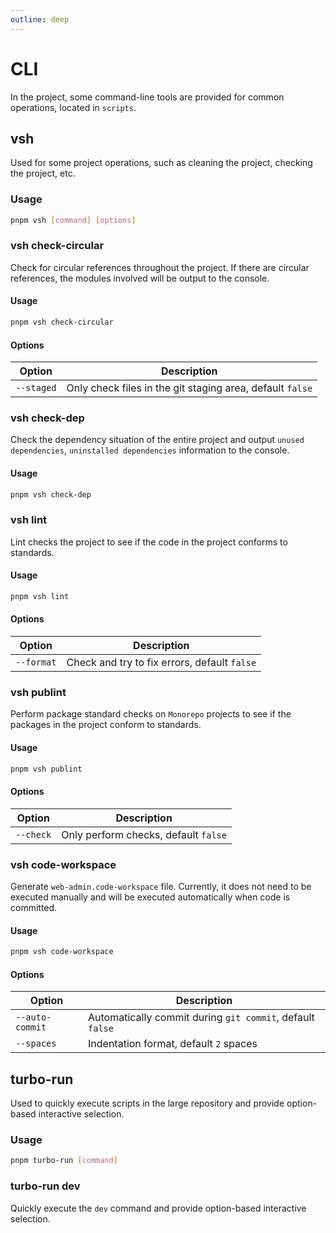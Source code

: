 ```yaml
---
outline: deep
---
```


# CLI

In the project, some command-line tools are provided for common operations, located in `scripts`.

## vsh

Used for some project operations, such as cleaning the project, checking the project, etc.

### Usage

```bash
pnpm vsh [command] [options]
```

### vsh check-circular

Check for circular references throughout the project. If there are circular references, the modules involved will be output to the console.

#### Usage

```bash
pnpm vsh check-circular
```

#### Options

| Option     | Description                                               |
| ---------- | --------------------------------------------------------- |
| `--staged` | Only check files in the git staging area, default `false` |

### vsh check-dep

Check the dependency situation of the entire project and output `unused dependencies`, `uninstalled dependencies` information to the console.

#### Usage

```bash
pnpm vsh check-dep
```

### vsh lint

Lint checks the project to see if the code in the project conforms to standards.

#### Usage

```bash
pnpm vsh lint
```

#### Options

| Option     | Description                                  |
| ---------- | -------------------------------------------- |
| `--format` | Check and try to fix errors, default `false` |

### vsh publint

Perform package standard checks on `Monorepo` projects to see if the packages in the project conform to standards.

#### Usage

```bash
pnpm vsh publint
```

#### Options

| Option    | Description                          |
| --------- | ------------------------------------ |
| `--check` | Only perform checks, default `false` |

### vsh code-workspace

Generate `web-admin.code-workspace` file. Currently, it does not need to be executed manually and will be executed automatically when code is committed.

#### Usage

```bash
pnpm vsh code-workspace
```

#### Options

| Option          | Description                                               |
| --------------- | --------------------------------------------------------- |
| `--auto-commit` | Automatically commit during `git commit`, default `false` |
| `--spaces`      | Indentation format, default `2` spaces                    |

## turbo-run

Used to quickly execute scripts in the large repository and provide option-based interactive selection.

### Usage

```bash
pnpm turbo-run [command]
```

### turbo-run dev

Quickly execute the `dev` command and provide option-based interactive selection.
